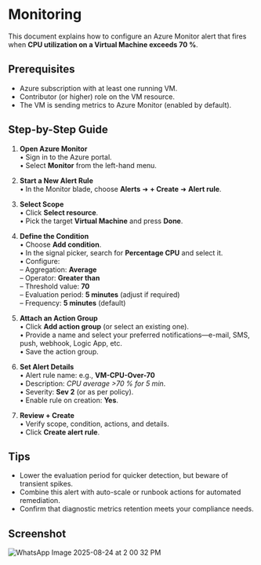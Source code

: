 # Monitoring

This document explains how to configure an Azure Monitor alert that fires when **CPU utilization on a Virtual Machine exceeds 70 %**.

## Prerequisites
- Azure subscription with at least one running VM.
- Contributor (or higher) role on the VM resource.
- The VM is sending metrics to Azure Monitor (enabled by default).

## Step-by-Step Guide

1. **Open Azure Monitor**  
   • Sign in to the Azure portal.  
   • Select **Monitor** from the left-hand menu.

2. **Start a New Alert Rule**  
   • In the Monitor blade, choose **Alerts** ➜ **+ Create** ➜ **Alert rule**.  

3. **Select Scope**  
   • Click **Select resource**.  
   • Pick the target **Virtual Machine** and press **Done**.

4. **Define the Condition**  
   • Choose **Add condition**.  
   • In the signal picker, search for **Percentage CPU** and select it.  
   • Configure:  
     – Aggregation: **Average**  
     – Operator: **Greater than**  
     – Threshold value: **70**  
     – Evaluation period: **5 minutes** (adjust if required)  
     – Frequency: **5 minutes** (default)

5. **Attach an Action Group**  
   • Click **Add action group** (or select an existing one).  
   • Provide a name and select your preferred notifications—e-mail, SMS, push, webhook, Logic App, etc.  
   • Save the action group.

6. **Set Alert Details**  
   • Alert rule name: e.g., **VM-CPU-Over-70**  
   • Description: *CPU average >70 % for 5 min*.  
   • Severity: **Sev 2** (or as per policy).  
   • Enable rule on creation: **Yes**.

7. **Review + Create**  
   • Verify scope, condition, actions, and details.  
   • Click **Create alert rule**.

## Tips
- Lower the evaluation period for quicker detection, but beware of transient spikes.  
- Combine this alert with auto-scale or runbook actions for automated remediation.  
- Confirm that diagnostic metrics retention meets your compliance needs.

## Screenshot
![WhatsApp Image 2025-08-24 at 2 00 32 PM](https://github.com/user-attachments/assets/7d0c2643-6c7a-4ec0-8e7c-31374fd88602)
